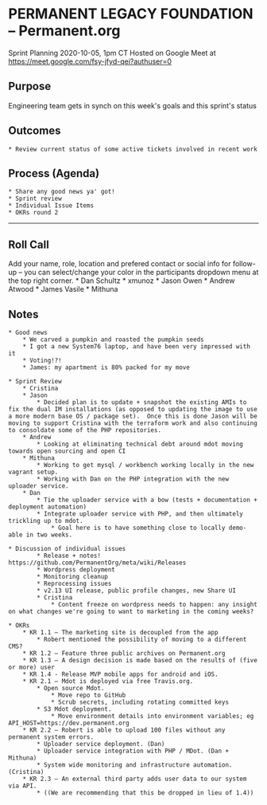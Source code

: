 # PERMANENT LEGACY FOUNDATION – Permanent.org
Sprint Planning
2020-10-05, 1pm CT
Hosted on Google Meet at https://meet.google.com/fsy-jfyd-qei?authuser=0

## Purpose
Engineering team gets in synch on this week's goals and this sprint's status

## Outcomes
    * Review current status of some active tickets involved in recent work

## Process (Agenda)
    * Share any good news ya' got!
    * Sprint review
    * Individual Issue Items
    * OKRs round 2

--- --- --- --- --- --- --- --- --- --- --- --- --- --- --- --- ---

## Roll Call
Add your name, role, location and prefered contact or social info for follow-up – you can select/change your color in the participants dropdown menu at the top right corner.
    * Dan Schultz
    * xmunoz
    * Jason Owen
    * Andrew Atwood
    * James Vasile
    * Mithuna

## Notes
    * Good news
        * We carved a pumpkin and roasted the pumpkin seeds
        * I got a new System76 laptop, and have been very impressed with it
        * Voting!?!
        * James: my apartment is 80% packed for my move

    * Sprint Review
        * Cristina
        * Jason
            * Decided plan is to update + snapshot the existing AMIs to fix the dual IM installations (as opposed to updating the image to use a more modern base OS / package set).  Once this is done Jason will be moving to support Cristina with the terraform work and also continuing to consoldate some of the PHP repositories.
        * Andrew
            * Looking at eliminating technical debt around mdot moving towards open sourcing and open CI
        * Mithuna
            * Working to get mysql / workbench working locally in the new vagrant setup.
            * Working with Dan on the PHP integration with the new uploader service.
        * Dan
            * Tie the uploader service with a bow (tests + documentation + deployment automation)
            * Integrate uploader service with PHP, and then ultimately trickling up to mdot.
                * Goal here is to have something close to locally demo-able in two weeks.

    * Discussion of individual issues
            * Release + notes! https://github.com/PermanentOrg/meta/wiki/Releases
            * Wordpress deployment
            * Monitoring cleanup
            * Reprocessing issues
            * v2.13 UI release, public profile changes, new Share UI
            * Cristina
                * Content freeze on wordpress needs to happen: any insight on what changes we're going to want to marketing in the coming weeks?
    
    * OKRs
        * KR 1.1 – The marketing site is decoupled from the app
            * Robert mentioned the possibility of moving to a different CMS?
        * KR 1.2 – Feature three public archives on Permanent.org
        * KR 1.3 – A design decision is made based on the results of (five or more) user 
        * KR 1.4 - Release MVP mobile apps for android and iOS.
        * KR 2.1 – Mdot is deployed via free Travis.org.
            * Open source Mdot.
                * Move repo to GitHub
                * Scrub secrets, including rotating committed keys
            * S3 Mdot deployment.
                * Move environment details into environment variables; eg API_HOST=https://dev.permanent.org
        * KR 2.2 – Robert is able to upload 100 files without any permanent system errors.
            * Uploader service deployment. (Dan)
            * Uploader service integration with PHP / MDot. (Dan + Mithuna)
            * System wide monitoring and infrastructure automation. (Cristina)
        * KR 2.3 – An external third party adds user data to our system via API.
            * ((We are recommending that this be dropped in lieu of 1.4))
